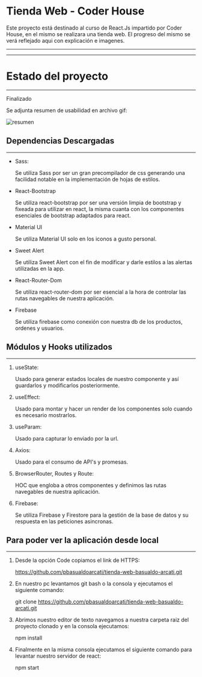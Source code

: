# Tienda Web - Coder House

Este proyecto está destinado al curso de React.Js impartido por Coder House, en el mismo se realizara una tienda web.
El progreso del mismo se verá reflejado aqui con explicación e imagenes.

***
***

# Estado del proyecto
***
Finalizado


Se adjunta resumen de usabilidad en archivo gif:

![resumen](https://user-images.githubusercontent.com/87046340/175163404-2491a0a7-3724-4a6e-bb89-e7bf029558f9.gif)





## Dependencias Descargadas
***
- Sass:
  
  Se utiliza Sass por ser un gran precompilador de css generando una facilidad notable en la implementación de hojas de estilos.
- React-Bootstrap
  
  Se utiliza react-bootstrap por ser una versión limpia de bootstrap y fixeada para utilizar en react, la misma cuanta con los componentes esenciales de bootstrap adaptados para react.
- Material UI
  
  Se utiliza Material UI solo en los iconos a gusto personal.
- Sweet Alert
  
  Se utiliza Sweet Alert con el fin de modificar y darle estilos a las alertas utilizadas en la app.
- React-Router-Dom
  
  Se utiliza react-router-dom por ser esencial a la hora de controlar las rutas navegables de nuestra aplicación.
- Firebase
  
  Se utiliza firebase como conexión con nuestra db de los productos, ordenes y usuarios.

## Módulos y Hooks utilizados
***
1. useState:

    Usado para generar estados locales de nuestro componente y así guardarlos y modificarlos posteriormente.

2. useEffect:

    Usado para montar y hacer un render de los componentes solo cuando es necesario mostrarlos.

3. useParam:

    Usado para capturar lo enviado por la url.

4. Axios:
    
    Usado para el consumo de API's y promesas.

5. BrowserRouter, Routes y Route:

    HOC que engloba a otros componentes y definimos las rutas navegables de nuestra aplicación.
    
6. Firebase:

    Se utiliza Firebase y Firestore para la gestión de la base de datos y su respuesta en las peticiones asincronas.

## Para poder ver la aplicación desde local
***
1. Desde la opción Code copiamos el link de HTTPS:

    https://github.com/pbasualdoarcati/tienda-web-basualdo-arcati.git

2. En nuestro pc levantamos git bash o la consola y ejecutamos el siguiente comando:

    git clone https://github.com/pbasualdoarcati/tienda-web-basualdo-arcati.git

3. Abrimos nuestro editor de texto navegamos a nuestra carpeta raiz del proyecto clonado y en la consola ejecutamos:

    npm install

4. Finalmente en la misma consola ejecutamos el siguiente comando para levantar nuestro servidor de react:

    npm start
